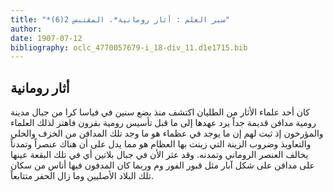 ```yaml
---
title: "*سير العلم : أثار رومانية*. المقتبس 2(6)"
author: 
date: 1907-07-12
bibliography: oclc_4770057679-i_18-div_11.d1e1715.bib
---
```




##  أثار رومانية 


 كان  أحد  علماء الأثار من الطليان اكتشف منذ بضع سنين في فياسا كرا من جبال مدينة رومية مدافن قديمة جداً يرد عهدها إلى ما قبل تأسيس رومية بقرون فاهتز لذلك العلماء والمؤرخون إذ ثبت لهم إن ما يوجد في عظماء هو ما وجد تلك المدافن من الخزف والحلي والتعاويذ وضروب الزينة التي زينت بها العظام هو مما يدل على أن هناك عنصراً وتمدناً يخالف العنصر الروماني وتمدنه. وقد عثر الأن في جبال بلاتين أي في تلك البقعة عينها على مدافن على شكل آبار مثل قبور الفور وم وربما كان المدفون فيها أناس من سكان تلك البلاد الأصليين وما زال الحفر متتابعاً. 

